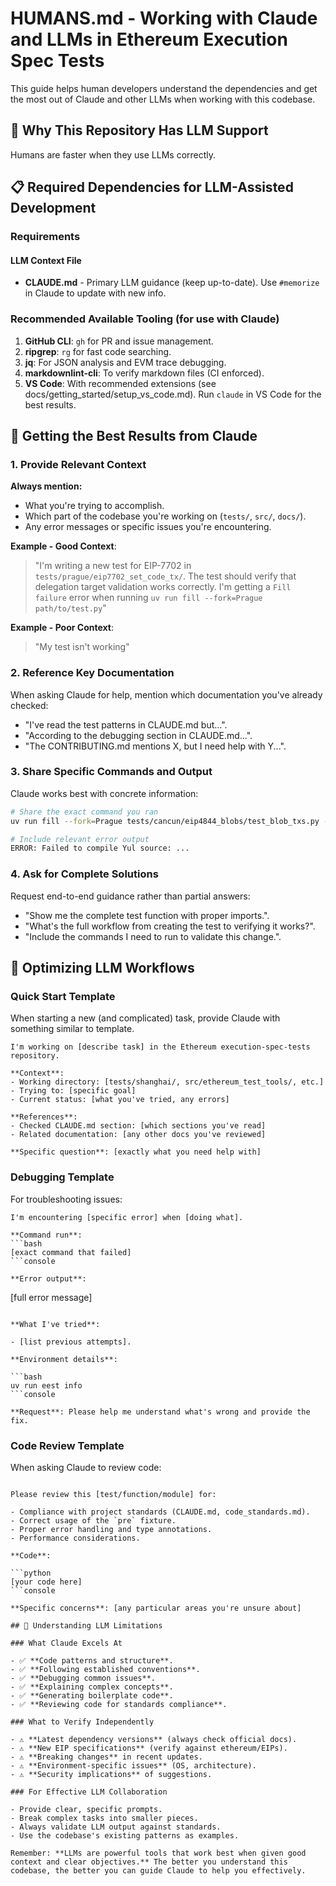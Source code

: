 # HUMANS.md - Working with Claude and LLMs in Ethereum Execution Spec Tests

This guide helps human developers understand the dependencies and get the most out of Claude and other LLMs when working with this codebase.

## 🤖 Why This Repository Has LLM Support

Humans are faster when they use LLMs correctly.

## 📋 Required Dependencies for LLM-Assisted Development

### Requirements

#### LLM Context File

- **CLAUDE.md** - Primary LLM guidance (keep up-to-date). Use `#memorize` in Claude to update with new info.

### Recommended Available Tooling (for use with Claude)

1. **GitHub CLI**: `gh` for PR and issue management.
2. **ripgrep**: `rg` for fast code searching.
3. **jq**: For JSON analysis and EVM trace debugging.
4. **markdownlint-cli**: To verify markdown files (CI enforced).
5. **VS Code**: With recommended extensions (see docs/getting_started/setup_vs_code.md). Run `claude` in VS Code for the best results.

## 🎯 Getting the Best Results from Claude

### 1. Provide Relevant Context

**Always mention:**

- What you're trying to accomplish.
- Which part of the codebase you're working on (`tests/`, `src/`, `docs/`).
- Any error messages or specific issues you're encountering.

**Example - Good Context**:
> "I'm writing a new test for EIP-7702 in `tests/prague/eip7702_set_code_tx/`. The test should verify that delegation target validation works correctly. I'm getting a `Fill failure` error when running `uv run fill --fork=Prague path/to/test.py`"

**Example - Poor Context**:
> "My test isn't working"

### 2. Reference Key Documentation

When asking Claude for help, mention which documentation you've already checked:

- "I've read the test patterns in CLAUDE.md but...".
- "According to the debugging section in CLAUDE.md...".
- "The CONTRIBUTING.md mentions X, but I need help with Y...".

### 3. Share Specific Commands and Output

Claude works best with concrete information:

```bash
# Share the exact command you ran
uv run fill --fork=Prague tests/cancun/eip4844_blobs/test_blob_txs.py --clean -v

# Include relevant error output
ERROR: Failed to compile Yul source: ...
```

### 4. Ask for Complete Solutions

Request end-to-end guidance rather than partial answers:

- "Show me the complete test function with proper imports.".
- "What's the full workflow from creating the test to verifying it works?".
- "Include the commands I need to run to validate this change.".

## 🚀 Optimizing LLM Workflows

### Quick Start Template

When starting a new (and complicated) task, provide Claude with something similar to template.

```console
I'm working on [describe task] in the Ethereum execution-spec-tests repository.

**Context**:
- Working directory: [tests/shanghai/, src/ethereum_test_tools/, etc.]
- Trying to: [specific goal]
- Current status: [what you've tried, any errors]

**References**:
- Checked CLAUDE.md section: [which sections you've read]
- Related documentation: [any other docs you've reviewed]

**Specific question**: [exactly what you need help with]
```

### Debugging Template

For troubleshooting issues:

```console
I'm encountering [specific error] when [doing what].

**Command run**:
```bash
[exact command that failed]
```console

**Error output**:

```
[full error message]
```console

**What I've tried**:

- [list previous attempts].

**Environment details**:

```bash
uv run eest info
```console

**Request**: Please help me understand what's wrong and provide the fix.

```

### Code Review Template

When asking Claude to review code:

```console

Please review this [test/function/module] for:

- Compliance with project standards (CLAUDE.md, code_standards.md).
- Correct usage of the `pre` fixture.
- Proper error handling and type annotations.
- Performance considerations.

**Code**:

```python
[your code here]
```console

**Specific concerns**: [any particular areas you're unsure about]

## 🧠 Understanding LLM Limitations

### What Claude Excels At

- ✅ **Code patterns and structure**.
- ✅ **Following established conventions**.
- ✅ **Debugging common issues**.
- ✅ **Explaining complex concepts**.
- ✅ **Generating boilerplate code**.
- ✅ **Reviewing code for standards compliance**.

### What to Verify Independently

- ⚠️ **Latest dependency versions** (always check official docs).
- ⚠️ **New EIP specifications** (verify against ethereum/EIPs).
- ⚠️ **Breaking changes** in recent updates.
- ⚠️ **Environment-specific issues** (OS, architecture).
- ⚠️ **Security implications** of suggestions.

### For Effective LLM Collaboration

- Provide clear, specific prompts.
- Break complex tasks into smaller pieces.
- Always validate LLM output against standards.
- Use the codebase's existing patterns as examples.

Remember: **LLMs are powerful tools that work best when given good context and clear objectives.** The better you understand this codebase, the better you can guide Claude to help you effectively.
